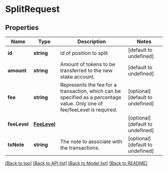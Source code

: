 # SplitRequest

## Properties

|Name | Type | Description | Notes|
|------------ | ------------- | ------------- | -------------|
|**id** | **string** | id of position to split | [default to undefined]|
|**amount** | **string** | Amount of tokens to be transferred to the new stake account. | [default to undefined]|
|**fee** | **string** | Represents the fee for a transaction, which can be specified as a percentage value. Only one of fee/feeLevel is required. | [optional] [default to undefined]|
|**feeLevel** | [**FeeLevel**](FeeLevel.md) |  | [optional] [default to undefined]|
|**txNote** | **string** | The note to associate with the transactions. | [optional] [default to undefined]|




[[Back to top]](#) [[Back to API list]](../../README.md#documentation-for-api-endpoints) [[Back to Model list]](../../README.md#documentation-for-models) [[Back to README]](../../README.md)
